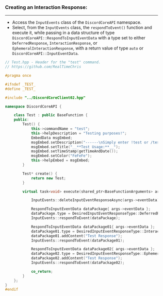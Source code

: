 
### **Creating an Interaction Response:**
---
- Access the `InputEvents` class of the `DiscordCoreAPI` namespace.
- Select, from the `InputEvents` class, the `respondToEvent()` function and execute it, while passing in a data structure of type `DiscordCoreAPI::RespondToInputEventData` with a type set to either `DeferredResponse`, `InteractionResponse`, or `EphemeralInteractionResponse`, with a return value of type `auto` or `DiscordCoreAPI::InputEventData`.

```cpp
// Test.hpp - Header for the "test" command.
// https://github.com/RealTimeChris

#pragma once

#ifndef _TEST_
#define _TEST_

#include "../DiscordCoreClient02.hpp"

namespace DiscordCoreAPI {

	class Test : public BaseFunction {
	public:
		Test() {
			this->commandName = "test";
			this->helpDescription = "Testing purposes!";
			EmbedData msgEmbed;
			msgEmbed.setDescription("------\nSimply enter !test or /test!\n------");
			msgEmbed.setTitle("__**Test Usage:**__");
			msgEmbed.setTimeStamp(getTimeAndDate());
			msgEmbed.setColor("FeFeFe");
			this->helpEmbed = msgEmbed;
		}

		Test* create() {
			return new Test;
		}

		virtual task<void> execute(shared_ptr<BaseFunctionArguments> args) {

			InputEvents::deleteInputEventResponseAsync(args->eventData).get();

			RespondToInputEventData dataPackage{ args->eventData };
			dataPackage.type = DesiredInputEventResponseType::DeferredResponse;
			InputEvents::respondToEvent(dataPackage);

			RespondToInputEventData dataPackage01{ args->eventData };
			dataPackage01.type = DesiredInputEventResponseType::InteractionResponse;
			dataPackage01.addContent("Test Response");
			InputEvents::respondToEvent(dataPackage01);

			RespondToInputEventData dataPackage02{ args->eventData };
			dataPackage02.type = DesiredInputEventResponseType::EphemeralInteractionResponse;
			dataPackage02.addContent("Test Response");
			InputEvents::respondToEvent(dataPackage02);

			co_return;
		}
	};
}
#endif
```
